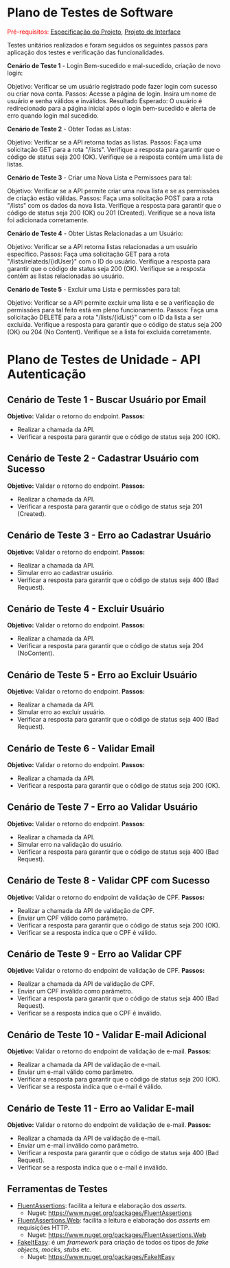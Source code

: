 # Plano de Testes de Software

<span style="color:red">Pré-requisitos: <a href="2-Especificação do Projeto.md"> Especificação do Projeto</a></span>, <a href="3-Projeto de Interface.md"> Projeto de Interface</a>

Testes unitários realizados e foram seguidos os seguintes passos para aplicação dos testes e verificação das funcionalidades.

**Cenário de Teste 1** - Login Bem-sucedido e mal-sucedido, criação de novo login:

Objetivo: Verificar se um usuário registrado pode fazer login com sucesso ou criar nova conta.
Passos:
Acesse a página de login.
Insira um nome de usuário e senha válidos e inválidos.
Resultado Esperado: O usuário é redirecionado para a página inicial após o login bem-sucedido e alerta de erro quando login mal sucedido.

**Cenário de Teste 2** - Obter Todas as Listas:

Objetivo: Verificar se a API retorna todas as listas.
Passos:
Faça uma solicitação GET para a rota "/lists".
Verifique a resposta para garantir que o código de status seja 200 (OK).
Verifique se a resposta contém uma lista de listas.

**Cenário de Teste 3** - Criar uma Nova Lista e Permissoes para tal:

Objetivo: Verificar se a API permite criar uma nova lista e se as permissões de criação estão válidas.
Passos:
Faça uma solicitação POST para a rota "/lists" com os dados da nova lista.
Verifique a resposta para garantir que o código de status seja 200 (OK) ou 201 (Created).
Verifique se a nova lista foi adicionada corretamente.

**Cenário de Teste 4** - Obter Listas Relacionadas a um Usuário:

Objetivo: Verificar se a API retorna listas relacionadas a um usuário específico.
Passos:
Faça uma solicitação GET para a rota "/lists/relateds/{idUser}" com o ID do usuário.
Verifique a resposta para garantir que o código de status seja 200 (OK).
Verifique se a resposta contém as listas relacionadas ao usuário.

**Cenário de Teste 5** - Excluir uma Lista e permissões para tal:

Objetivo: Verificar se a API permite excluir uma lista e se a verificação de permissões para tal feito está em pleno funcionamento.
Passos:
Faça uma solicitação DELETE para a rota "/lists/{idList}" com o ID da lista a ser excluída.
Verifique a resposta para garantir que o código de status seja 200 (OK) ou 204 (No Content).
Verifique se a lista foi excluída corretamente.

# Plano de Testes de Unidade - API Autenticação

## Cenário de Teste 1 - Buscar Usuário por Email
**Objetivo:** Validar o retorno do endpoint.
**Passos:**
- Realizar a chamada da API.
- Verificar a resposta para garantir que o código de status seja 200 (OK).

## Cenário de Teste 2 - Cadastrar Usuário com Sucesso
**Objetivo:** Validar o retorno do endpoint.
**Passos:**
- Realizar a chamada da API.
- Verificar a resposta para garantir que o código de status seja 201 (Created).

## Cenário de Teste 3 - Erro ao Cadastrar Usuário
**Objetivo:** Validar o retorno do endpoint.
**Passos:**
- Realizar a chamada da API.
- Simular erro ao cadastrar usuário.
- Verificar a resposta para garantir que o código de status seja 400 (Bad Request).

## Cenário de Teste 4 - Excluir Usuário
**Objetivo:** Validar o retorno do endpoint.
**Passos:**
- Realizar a chamada da API.
- Verificar a resposta para garantir que o código de status seja 204 (NoContent).

## Cenário de Teste 5 - Erro ao Excluir Usuário
**Objetivo:** Validar o retorno do endpoint.
**Passos:**
- Realizar a chamada da API.
- Simular erro ao excluir usuário.
- Verificar a resposta para garantir que o código de status seja 400 (Bad Request).

## Cenário de Teste 6 - Validar Email
**Objetivo:** Validar o retorno do endpoint.
**Passos:**
- Realizar a chamada da API.
- Verificar a resposta para garantir que o código de status seja 200 (OK).

## Cenário de Teste 7 - Erro ao Validar Usuário
**Objetivo:** Validar o retorno do endpoint.
**Passos:**
- Realizar a chamada da API.
- Simular erro na validação do usuário.
- Verificar a resposta para garantir que o código de status seja 400 (Bad Request).

## Cenário de Teste 8 - Validar CPF com Sucesso
**Objetivo:** Validar o retorno do endpoint de validação de CPF.
**Passos:**
- Realizar a chamada da API de validação de CPF.
- Enviar um CPF válido como parâmetro.
- Verificar a resposta para garantir que o código de status seja 200 (OK).
- Verificar se a resposta indica que o CPF é válido.

## Cenário de Teste 9 - Erro ao Validar CPF
**Objetivo:** Validar o retorno do endpoint de validação de CPF.
**Passos:**
- Realizar a chamada da API de validação de CPF.
- Enviar um CPF inválido como parâmetro.
- Verificar a resposta para garantir que o código de status seja 400 (Bad Request).
- Verificar se a resposta indica que o CPF é inválido.

## Cenário de Teste 10 - Validar E-mail Adicional
**Objetivo:** Validar o retorno do endpoint de validação de e-mail.
**Passos:**
- Realizar a chamada da API de validação de e-mail.
- Enviar um e-mail válido como parâmetro.
- Verificar a resposta para garantir que o código de status seja 200 (OK).
- Verificar se a resposta indica que o e-mail é válido.

## Cenário de Teste 11 - Erro ao Validar E-mail
**Objetivo:** Validar o retorno do endpoint de validação de e-mail.
**Passos:**
- Realizar a chamada da API de validação de e-mail.
- Enviar um e-mail inválido como parâmetro.
- Verificar a resposta para garantir que o código de status seja 400 (Bad Request).
- Verificar se a resposta indica que o e-mail é inválido.



## Ferramentas de Testes

- [FluentAssertions](https://fluentassertions.com/): facilita a leitura e elaboração dos *asserts*.
  - Nuget: https://www.nuget.org/packages/FluentAssertions
- [FluentAssertions.Web](https://github.com/adrianiftode/FluentAssertions.Web): facilita a leitura e elaboração dos *asserts* em requisições HTTP.
  - Nuget: https://www.nuget.org/packages/FluentAssertions.Web
- [FakeItEasy](https://fakeiteasy.github.io/): é um *framework* para criação de todos os tipos de *fake objects*, *mocks*, *stubs* etc.
  - Nuget: https://www.nuget.org/packages/FakeItEasy

<!-- Comente sobre as ferramentas de testes utilizadas.
 
> **Links Úteis**:
> - [IBM - Criação e Geração de Planos de Teste](https://www.ibm.com/developerworks/br/local/rational/criacao_geracao_planos_testes_software/index.html)
> - [Práticas e Técnicas de Testes Ágeis](http://assiste.serpro.gov.br/serproagil/Apresenta/slides.pdf)
> -  [Teste de Software: Conceitos e tipos de testes](https://blog.onedaytesting.com.br/teste-de-software/)
> - [Criação e Geração de Planos de Teste de Software](https://www.ibm.com/developerworks/br/local/rational/criacao_geracao_planos_testes_software/index.html)
> - [Ferramentas de Test para Java Script](https://geekflare.com/javascript-unit-testing/)
> - [UX Tools](https://uxdesign.cc/ux-user-research-and-user-testing-tools-2d339d379dc7) -->

